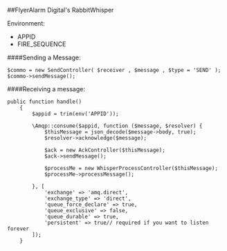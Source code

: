 ##FlyerAlarm Digital's RabbitWhisper


Environment:
- APPID
- FIRE_SEQUENCE



####Sending a Message:

    $commo = new SendController( $receiver , $message , $type = 'SEND' );
    $commo->sendMessage();

####Receiving a message:


    public function handle()
        {
            $appid = trim(env('APPID'));
    
            \Amqp::consume($appid, function ($message, $resolver) {
                $thisMessage = json_decode($message->body, true);
                $resolver->acknowledge($message);
    
                $ack = new AckController($thisMessage);
                $ack->sendMessage();
    
                $processMe = new WhisperProcessController($thisMessage);
                $processMe->processMessage();
    
            }, [
                'exchange' => 'amq.direct',
                'exchange_type' => 'direct',
                'queue_force_declare' => true,
                'queue_exclusive' => false,
                'queue_durable' => true,
                'persistent' => true// required if you want to listen forever
            ]);
        }
